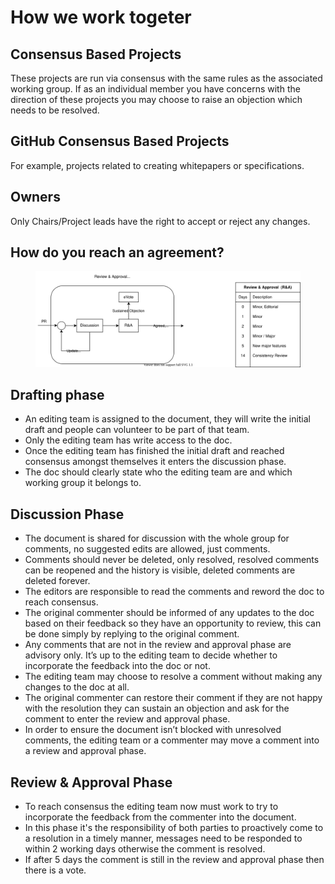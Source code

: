 # How we work togeter

## Consensus Based Projects

These projects are run via consensus with the same rules as the associated working group. If as an individual member you have concerns with the direction of these projects you may choose to raise an objection which needs to be resolved.

## GitHub Consensus Based Projects
For example, projects related to creating whitepapers or specifications.

## Owners
Only Chairs/Project leads have the right to accept or reject any changes.

## How do you reach an agreement?

<figure>
	<img src="img/R_and_A_Process.svg" alt="Review & Approval Process">
	<figcaption></figcaption>
</figure>

## Drafting phase
 - An editing team is assigned to the document, they will write the initial draft and people can volunteer to be part of that team.<br>
 - Only the editing team has write access to the doc.<br>
 - Once the editing team has finished the initial draft and reached consensus amongst themselves it enters the discussion phase.<br>
 - The doc should clearly state who the editing team are and which working group it belongs to.<br>

## Discussion Phase
 - The document is shared for discussion with the whole group for comments, no suggested edits are allowed, just comments.<br>
 - Comments should never be deleted, only resolved, resolved comments can be reopened and the history is visible, deleted comments are deleted forever.<br>
 - The editors are responsible to read the comments and reword the doc to reach consensus. <br>
 - The original commenter should be informed of any updates to the doc based on their feedback so they have an opportunity to review, this can be done simply by replying to the original comment.<br>
 - Any comments that are not in the review and approval phase are advisory only. It’s up to the editing team to decide whether to incorporate the feedback into the doc or not.<br>
 - The editing team may choose to resolve a comment without making any changes to the doc at all.<br>
 - The original commenter can restore their comment if they are not happy with the resolution they can sustain an objection and ask for the comment to enter the review and approval phase.<br>
 - In order to ensure the document isn’t blocked with unresolved comments, the editing team or a commenter may move a comment into a review and approval phase.<br>

## Review & Approval Phase
 - To reach consensus the editing team now must work to try to incorporate the feedback from the commenter into the document.<br>
 - In this phase it's the responsibility of both parties to proactively come to a resolution in a timely manner, messages need to be responded to within 2 working days otherwise the comment is resolved.<br>
 - If after 5 days the comment is still in the review and approval phase then there is a vote.<br>

